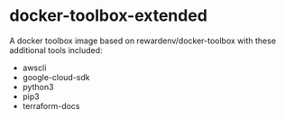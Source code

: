 # docker-toolbox-extended

A docker toolbox image based on rewardenv/docker-toolbox with these additional tools included:
- awscli
- google-cloud-sdk
- python3
- pip3
- terraform-docs
